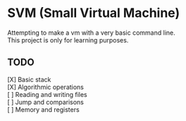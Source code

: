 # SVM (Small Virtual Machine)
Attempting to make a vm with a very basic command line.\
This project is only for learning purposes.

## TODO
[X] Basic stack\
[X] Algorithmic operations\
[ ] Reading and writing files\
[ ] Jump and comparisons\
[ ] Memory and registers
